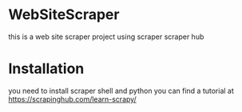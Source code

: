 # WebSiteScraper
this is a web site scraper project using scraper scraper hub
# Installation
 you need to install scraper shell and python you can find a tutorial at https://scrapinghub.com/learn-scrapy/